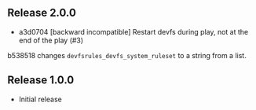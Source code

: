 ## Release 2.0.0

* a3d0704 [backward incompatible] Restart devfs during play, not at the end of the play (#3)

b538518 changes `devfsrules_devfs_system_ruleset` to a string from a list.

## Release 1.0.0

* Initial release
